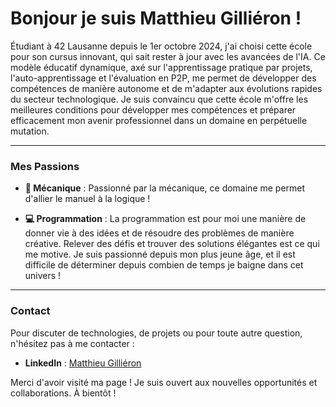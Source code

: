 
  # Bonjour je suis Matthieu Gilliéron !
Étudiant à 42 Lausanne depuis le 1er octobre 2024, j'ai choisi cette école pour son cursus innovant, qui sait rester à jour avec les avancées de l'IA. Ce modèle éducatif dynamique, axé sur l'apprentissage pratique par projets, l'auto-apprentissage et l'évaluation en P2P, me permet de développer des compétences de manière autonome et de m'adapter aux évolutions rapides du secteur technologique.
Je suis convaincu que cette école m'offre les meilleures conditions pour développer mes compétences et préparer efficacement mon avenir professionnel dans un domaine en perpétuelle mutation.
  
   ---
   
### Mes Passions

- **🔧 Mécanique** : Passionné par la mécanique, ce domaine me permet d'allier le manuel à la logique !

- **💻 Programmation** : La programmation est pour moi une manière de donner vie à des idées et de résoudre des problèmes de manière créative. Relever des défis et trouver des solutions élégantes est ce qui me motive. Je suis passionné depuis mon plus jeune âge, et il est difficile de déterminer depuis combien de temps je baigne dans cet univers !

---

### Contact

Pour discuter de technologies, de projets ou pour toute autre question, n'hésitez pas à me contacter :
- **LinkedIn** : [Matthieu Gilliéron](https://linkedin.com/in/matthieu-gillieron-developer)

Merci d'avoir visité ma page ! Je suis ouvert aux nouvelles opportunités et collaborations. À bientôt !
